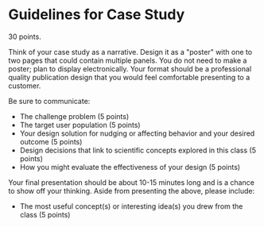 # Guidelines for Case Study

30 points.

Think of your case study as a narrative. Design it as a "poster" with one to two pages that could contain multiple panels. You do not need to make a poster; plan to display electronically. Your format should be a professional quality publication design that you would feel comfortable presenting to a customer.

Be sure to communicate:

- The challenge problem (5 points)
- The target user population (5 points)
- Your design solution for nudging or affecting behavior and your desired outcome (5 points)
- Design decisions that link to scientific concepts explored in this class (5 points)
- How you might evaluate the effectiveness of your design (5 points)

Your final presentation should be about 10-15 minutes long and is a chance to show off your thinking. Aside from presenting the above, please include:

- The most useful concept(s) or interesting idea(s) you drew from the class (5 points)
